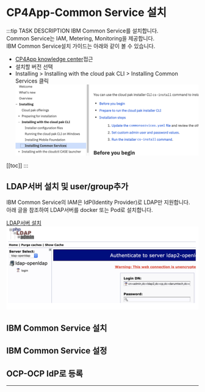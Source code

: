 # CP4App-Common Service 설치

:::tip TASK DESCRIPTION
IBM Common Service를 설치합니다.  
Common Service는 IAM, Metering, Monitoring을 제공합니다.  
IBM Common Service설치 가이드는 아래와 같이 볼 수 있습니다.  
- [CP4App knowledge center](https://www.ibm.com/support/knowledgecenter/en/SSCSJL/welcome.html)접근  
- 설치할 버전 선택  
- Installing > Installing with the cloud pak CLI > Installing Common Services 클릭  
![](./img/2020-05-26-16-52-38.png) 

[[toc]] 
:::

## LDAP서버 설치 및 user/group추가
IBM Common Service의 IAM은 IdP(Identity Provider)로 LDAP만 지원합니다.  
아래 글을 참조하여 LDAP서버를 docker 또는 Pod로 설치합니다.  

[LDAP서버 설치](https://happycloud-lee.tistory.com/117?category=832250)
![](./img/2020-05-26-16-58-51.png)



## IBM Common Service 설치

## IBM Common Service 설정

## OCP-OCP IdP로 등록


---
<disqus/>
